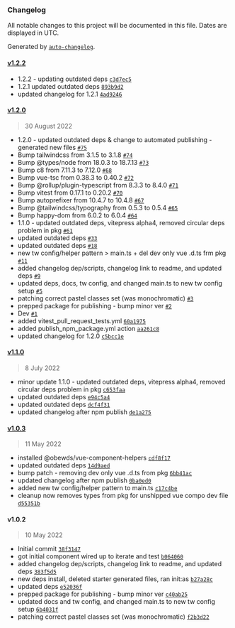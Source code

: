 ### Changelog

All notable changes to this project will be documented in this file. Dates are displayed in UTC.

Generated by [`auto-changelog`](https://github.com/CookPete/auto-changelog).

#### [v1.2.2](https://github.com/obewds/tw-bg-palette-pastel/compare/v1.2.0...v1.2.2)

- 1.2.2 - updating outdated deps [`c3d7ec5`](https://github.com/obewds/tw-bg-palette-pastel/commit/c3d7ec5f7bb78661c6d53d631fe5b16422e9e961)
- 1.2.1 updated outdated deps [`893b9d2`](https://github.com/obewds/tw-bg-palette-pastel/commit/893b9d2a5cba766f74728e878299431ccc6a4eef)
- updated changelog for 1.2.1 [`4ad9246`](https://github.com/obewds/tw-bg-palette-pastel/commit/4ad9246d43a13a6862ec5da92b09ab9d63636d63)

#### [v1.2.0](https://github.com/obewds/tw-bg-palette-pastel/compare/v1.1.0...v1.2.0)

> 30 August 2022

- 1.2.0 - updated outdated deps & change to automated publishing - generated new files [`#75`](https://github.com/obewds/tw-bg-palette-pastel/pull/75)
- Bump tailwindcss from 3.1.5 to 3.1.8 [`#74`](https://github.com/obewds/tw-bg-palette-pastel/pull/74)
- Bump @types/node from 18.0.3 to 18.7.13 [`#73`](https://github.com/obewds/tw-bg-palette-pastel/pull/73)
- Bump c8 from 7.11.3 to 7.12.0 [`#68`](https://github.com/obewds/tw-bg-palette-pastel/pull/68)
- Bump vue-tsc from 0.38.3 to 0.40.2 [`#72`](https://github.com/obewds/tw-bg-palette-pastel/pull/72)
- Bump @rollup/plugin-typescript from 8.3.3 to 8.4.0 [`#71`](https://github.com/obewds/tw-bg-palette-pastel/pull/71)
- Bump vitest from 0.17.1 to 0.20.2 [`#70`](https://github.com/obewds/tw-bg-palette-pastel/pull/70)
- Bump autoprefixer from 10.4.7 to 10.4.8 [`#67`](https://github.com/obewds/tw-bg-palette-pastel/pull/67)
- Bump @tailwindcss/typography from 0.5.3 to 0.5.4 [`#65`](https://github.com/obewds/tw-bg-palette-pastel/pull/65)
- Bump happy-dom from 6.0.2 to 6.0.4 [`#64`](https://github.com/obewds/tw-bg-palette-pastel/pull/64)
- 1.1.0 - updated outdated deps, vitepress alpha4, removed circular deps problem in pkg [`#61`](https://github.com/obewds/tw-bg-palette-pastel/pull/61)
- updated outdated deps [`#33`](https://github.com/obewds/tw-bg-palette-pastel/pull/33)
- updated outdated deps [`#18`](https://github.com/obewds/tw-bg-palette-pastel/pull/18)
- new tw config/helper pattern &gt; main.ts + del dev only vue .d.ts frm pkg [`#11`](https://github.com/obewds/tw-bg-palette-pastel/pull/11)
- added changelog dep/scripts, changelog link to readme, and updated deps [`#9`](https://github.com/obewds/tw-bg-palette-pastel/pull/9)
- updated deps, docs, tw config, and changed main.ts to new tw config setup [`#5`](https://github.com/obewds/tw-bg-palette-pastel/pull/5)
- patching correct pastel classes set (was monochromatic) [`#3`](https://github.com/obewds/tw-bg-palette-pastel/pull/3)
- prepped package for publishing - bump minor ver [`#2`](https://github.com/obewds/tw-bg-palette-pastel/pull/2)
- Dev [`#1`](https://github.com/obewds/tw-bg-palette-pastel/pull/1)
- added vitest_pull_request_tests.yml [`60a1975`](https://github.com/obewds/tw-bg-palette-pastel/commit/60a19757a650a4f4f12b1c483dce633dd368a60b)
- added publish_npm_package.yml action [`aa261c8`](https://github.com/obewds/tw-bg-palette-pastel/commit/aa261c839af52d4b4dc708bd385e5a5dcade02c4)
- updated changelog for 1.2.0 [`c5bcc1e`](https://github.com/obewds/tw-bg-palette-pastel/commit/c5bcc1e9d4e4c741d9858f1725130b723d536197)

#### [v1.1.0](https://github.com/obewds/tw-bg-palette-pastel/compare/v1.0.3...v1.1.0)

> 8 July 2022

- minor update 1.1.0 - updated outdated deps, vitepress alpha4, removed circular deps problem in pkg [`c653faa`](https://github.com/obewds/tw-bg-palette-pastel/commit/c653faa8b4698ddbc8bad1fae1d7eca867a73742)
- updated outdated deps [`e94c5a4`](https://github.com/obewds/tw-bg-palette-pastel/commit/e94c5a462c378a8660a1fd2a6dc70b4749aea690)
- updated outdated deps [`dcf4f31`](https://github.com/obewds/tw-bg-palette-pastel/commit/dcf4f318943b0750ee8266b98d4aeda01ba1a8a6)
- updated changelog after npm publish [`de1a275`](https://github.com/obewds/tw-bg-palette-pastel/commit/de1a27585c07767302a878029538de1db0464c24)

#### [v1.0.3](https://github.com/obewds/tw-bg-palette-pastel/compare/v1.0.2...v1.0.3)

> 11 May 2022

- installed @obewds/vue-component-helpers [`cdf8f17`](https://github.com/obewds/tw-bg-palette-pastel/commit/cdf8f173a4934a709125020ff45ae44a7835ebea)
- updated outdated deps [`14d9aed`](https://github.com/obewds/tw-bg-palette-pastel/commit/14d9aed289a21c2f43682168ee6be65b172e6d8e)
- bump patch - removing dev only vue .d.ts from pkg [`6bb41ac`](https://github.com/obewds/tw-bg-palette-pastel/commit/6bb41ac8c53455dde8290a9cc7a2aa035c1b30ed)
- updated changelog after npm publish [`0ba0ed0`](https://github.com/obewds/tw-bg-palette-pastel/commit/0ba0ed085c03415700bce62d39dc6ea659f87ddc)
- added new tw config/helper pattern to main.ts [`c17c4be`](https://github.com/obewds/tw-bg-palette-pastel/commit/c17c4be5ede32c3f153b0609bbaf528916a29138)
- cleanup now removes types from pkg for unshipped vue compo dev file [`d55351b`](https://github.com/obewds/tw-bg-palette-pastel/commit/d55351baab884c926538fba2786f46b779c379bd)

#### v1.0.2

> 10 May 2022

- Initial commit [`38f3147`](https://github.com/obewds/tw-bg-palette-pastel/commit/38f31474bb96d7748d4f6c941cfcf002cfba01ee)
- got initial component wired up to iterate and test [`b064060`](https://github.com/obewds/tw-bg-palette-pastel/commit/b064060e40ed37009525abe51b4ea651bcfb18bd)
- added changelog dep/scripts, changelog link to readme, and updated deps [`383f5d5`](https://github.com/obewds/tw-bg-palette-pastel/commit/383f5d5638bc0bbf93d219ba1ada10edabf34eee)
- new deps install, deleted starter generated files, ran init:as [`b27a28c`](https://github.com/obewds/tw-bg-palette-pastel/commit/b27a28c619616b18f6460a3d41f0c864e025efe1)
- updated deps [`e52036f`](https://github.com/obewds/tw-bg-palette-pastel/commit/e52036fb060f4b8695f84036c5005757eca3cf62)
- prepped package for publishing - bump minor ver [`c40ab25`](https://github.com/obewds/tw-bg-palette-pastel/commit/c40ab250b4c5e2f4383fa7cb0ede81e94423d094)
- updated docs and tw config, and changed main.ts to new tw config setup [`6b4031f`](https://github.com/obewds/tw-bg-palette-pastel/commit/6b4031f0c9e77cb29fe01d65550347f5b298cb49)
- patching correct pastel classes set (was monochromatic) [`f2b3d22`](https://github.com/obewds/tw-bg-palette-pastel/commit/f2b3d22dea1ec2947323884dcde39e9e26f15af7)
